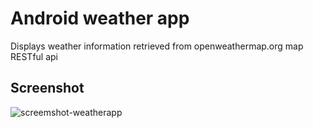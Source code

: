 # Android weather app
Displays weather information retrieved from openweathermap.org map RESTful api

## Screenshot

![screemshot-weatherapp](https://user-images.githubusercontent.com/36466288/190530945-9a348760-ea69-42a8-b05b-5551e254f2d9.png)
